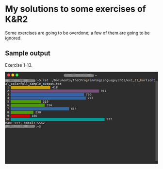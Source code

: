 # My solutions to some exercises of K&R2

Some exercises are going to be overdone; a few of them are going to be ignored.

## Sample output

Exercise 1-13.

![](./ch01/ex1_13_horizontal_colorfull_sample_output.png)

